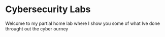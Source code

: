 # Cybersecurity Labs
 Welcome to my partial home lab where I show you some of what Ive done throught out the cyber ourney
